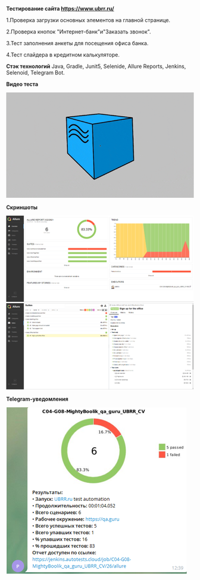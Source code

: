 **Тестирование сайта https://www.ubrr.ru/**

1.Проверка загрузки основных элементов на главной странице.

2.Проверка кнопок "Интернет-банк"и"Заказать звонок".

3.Тест заполнения анкеты для посещения офиса банка.

4.Тест слайдера в кредитном калькуляторе.

**Стэк технологий**
Java, Gradle, Junit5, Selenide, Allure Reports, Jenkins, Selenoid, Telegram Bot.

**Видео теста**

![alt text](https://github.com/MightyBoolik/UBRR_CV/blob/0b58886d7af44c4196ea8f4a1ab0f5bb6552d4fb/files/Allure_ubrr.gif "**Видео теста**")

**Скриншоты**

![alt text](files/Allure_ubrr.png "Allure")
![alt text](files/Aluure1_ubrr.png "Allure")

**Telegram-уведомления**

![alt text](files/telegram_ubrr.png "Allure")

